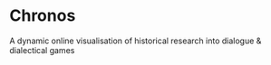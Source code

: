 Chronos
=======

A dynamic online visualisation of historical research into dialogue &amp; dialectical games